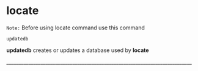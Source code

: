 # locate

`Note:` Before using locate command use this command

```text
updatedb
```

 **updatedb** creates or updates a database used by **locate**

\_\_\_\_\_\_\_\_\_\_\_\_\_\_\_\_\_\_\_\_\_\_\_\_\_\_\_\_\_\_\_\_\_\_\_\_\_\_\_\_\_\_\_\_\_\_\_\_\_\_\_\_\_\_\_\_\_\_\_\_\_\_\_\_\_\_\_\_\_\_\_\_\_\_\_\_

